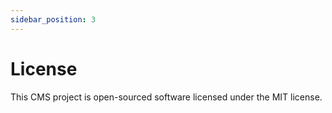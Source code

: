 ```yaml
---
sidebar_position: 3
---
```


# License

This CMS project is open-sourced software licensed under the MIT license.
